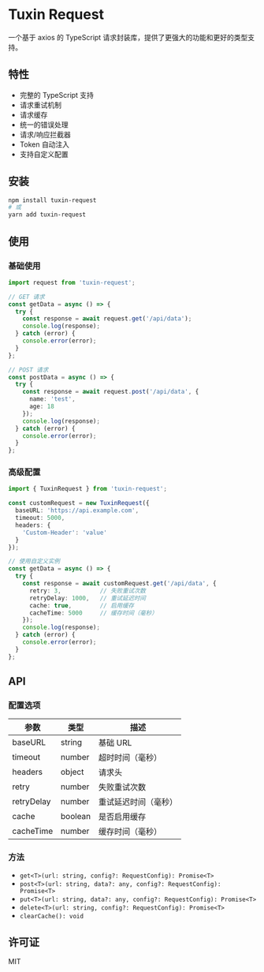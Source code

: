 # Tuxin Request

一个基于 axios 的 TypeScript 请求封装库，提供了更强大的功能和更好的类型支持。

## 特性

- 完整的 TypeScript 支持
- 请求重试机制
- 请求缓存
- 统一的错误处理
- 请求/响应拦截器
- Token 自动注入
- 支持自定义配置

## 安装

```bash
npm install tuxin-request
# 或
yarn add tuxin-request
```

## 使用

### 基础使用

```typescript
import request from 'tuxin-request';

// GET 请求
const getData = async () => {
  try {
    const response = await request.get('/api/data');
    console.log(response);
  } catch (error) {
    console.error(error);
  }
};

// POST 请求
const postData = async () => {
  try {
    const response = await request.post('/api/data', {
      name: 'test',
      age: 18
    });
    console.log(response);
  } catch (error) {
    console.error(error);
  }
};
```

### 高级配置

```typescript
import { TuxinRequest } from 'tuxin-request';

const customRequest = new TuxinRequest({
  baseURL: 'https://api.example.com',
  timeout: 5000,
  headers: {
    'Custom-Header': 'value'
  }
});

// 使用自定义实例
const getData = async () => {
  try {
    const response = await customRequest.get('/api/data', {
      retry: 3,           // 失败重试次数
      retryDelay: 1000,   // 重试延迟时间
      cache: true,        // 启用缓存
      cacheTime: 5000     // 缓存时间（毫秒）
    });
    console.log(response);
  } catch (error) {
    console.error(error);
  }
};
```

## API

### 配置选项

| 参数 | 类型 | 描述 |
|------|------|------|
| baseURL | string | 基础 URL |
| timeout | number | 超时时间（毫秒）|
| headers | object | 请求头 |
| retry | number | 失败重试次数 |
| retryDelay | number | 重试延迟时间（毫秒）|
| cache | boolean | 是否启用缓存 |
| cacheTime | number | 缓存时间（毫秒）|

### 方法

- `get<T>(url: string, config?: RequestConfig): Promise<T>`
- `post<T>(url: string, data?: any, config?: RequestConfig): Promise<T>`
- `put<T>(url: string, data?: any, config?: RequestConfig): Promise<T>`
- `delete<T>(url: string, config?: RequestConfig): Promise<T>`
- `clearCache(): void`

## 许可证

MIT 